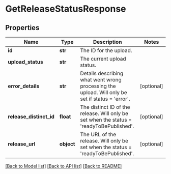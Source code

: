 # GetReleaseStatusResponse

## Properties
Name | Type | Description | Notes
------------ | ------------- | ------------- | -------------
**id** | **str** | The ID for the upload. | 
**upload_status** | **str** | The current upload status. | 
**error_details** | **str** | Details describing what went wrong processing the upload. Will only be set if status &#x3D; &#x27;error&#x27;. | [optional] 
**release_distinct_id** | **float** | The distinct ID of the release. Will only be set when the status &#x3D; &#x27;readyToBePublished&#x27;. | [optional] 
**release_url** | **object** | The URL of the release. Will only be set when the status &#x3D; &#x27;readyToBePublished&#x27;. | [optional] 

[[Back to Model list]](../README.md#documentation-for-models) [[Back to API list]](../README.md#documentation-for-api-endpoints) [[Back to README]](../README.md)

